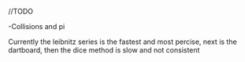 //TODO

-Collisions and pi

Currently the leibnitz series is the fastest and most percise, next is the dartboard, then the dice method is slow and not consistent
